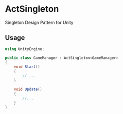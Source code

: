 # ActSingleton

Singleton Design Pattern for Unity

## Usage

```csharp
using UnityEngine;

public class GameManager : ActSingleton<GameManager>
{
    void Start()
    {
        // ...
    }

    void Update()
    {
        //...
    }
}

```

